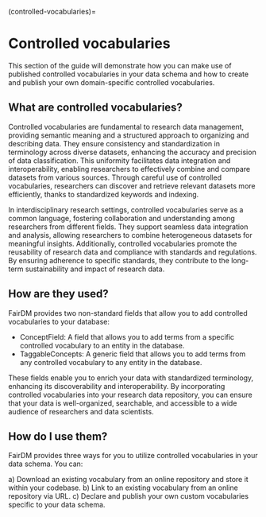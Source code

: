 (controlled-vocabularies)=
# Controlled vocabularies

This section of the guide will demonstrate how you can make use of published controlled vocabularies in your data schema and how to create and publish your own domain-specific controlled vocabularies.

## What are controlled vocabularies?

Controlled vocabularies are fundamental to research data management, providing semantic meaning and a structured approach to organizing and describing data. They ensure consistency and standardization in terminology across diverse datasets, enhancing the accuracy and precision of data classification. This uniformity facilitates data integration and interoperability, enabling researchers to effectively combine and compare datasets from various sources. Through careful use of controlled vocabularies, researchers can discover and retrieve relevant datasets more efficiently, thanks to standardized keywords and indexing.

In interdisciplinary research settings, controlled vocabularies serve as a common language, fostering collaboration and understanding among researchers from different fields. They support seamless data integration and analysis, allowing researchers to combine heterogeneous datasets for meaningful insights. Additionally, controlled vocabularies promote the reusability of research data and compliance with standards and regulations. By ensuring adherence to specific standards, they contribute to the long-term sustainability and impact of research data.

## How are they used?

FairDM provides two non-standard fields that allow you to add controlled vocabularies to your database:

- ConceptField: A field that allows you to add terms from a specific controlled vocabulary to an entity in the database.
- TaggableConcepts: A generic field that allows you to add terms from any controlled vocabulary to any entity in the database.

These fields enable you to enrich your data with standardized terminology, enhancing its discoverability and interoperability. By incorporating controlled vocabularies into your research data repository, you can ensure that your data is well-organized, searchable, and accessible to a wide audience of researchers and data scientists.


## How do I use them?


FairDM provides three ways for you to utilize controlled vocabularies in your data schema. You can:

a) Download an existing vocabulary from an online repository and store it within your codebase.
b) Link to an existing vocabulary from an online repository via URL.
c) Declare and publish your own custom vocabularies specific to your data schema.

<!-- link to existing vocabularies via URL, or declare and publish your own custom vocabularies specific to your data schema. By incorporating controlled vocabularies into your research data repository, you can ensure that your data is well-organized, searchable, and accessible to a wide audience of researchers and data scientists.


Controlled vocabularies are fundamental to research data management, providing semantic meaning and a structured approach to organizing and describing data. FairDM provides three ways to utilize controlled vocabularies in your schemas:

1. Download an existing vocabulary from an online repository and store it within your codebase.
2. Directly link to an existing vocabulary from an online repository via URL.
3. Declare and publish your own domain-specific vocabularies within you portal.

Whichever way, controlled vocabularies will ultimately enhance the findability and interoperability of data within your repository.   -->